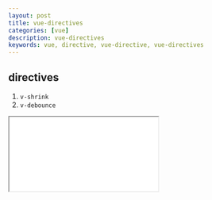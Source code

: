```yaml
---
layout: post
title: vue-directives
categories: [vue]
description: vue-directives
keywords: vue, directive, vue-directive, vue-directives
---
```


## directives

1. `v-shrink`
2. `v-debounce`

<iframe name="codemirror" src="{{ site.url }}/packages/apps/vue-directives/lib/index.html"></iframe>